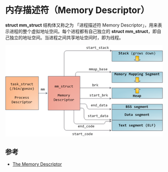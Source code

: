 # 内存描述符（Memory Descriptor）

**struct mm_struct** 结构体又称之为 「进程描述符 Memory Descriptor」，用来表示进程的整个虚拟地址空间。每个进程都有自己独立的 **struct mm_struct**，即自己独立的地址空间。当进程之间共享地址空间时，即为线程。

![mm_struct](.images/mm_struct.png)

## 参考

* [The Memory Descriptor](http://books.gigatux.nl/mirror/kerneldevelopment/0672327201/ch14lev1sec1.html)